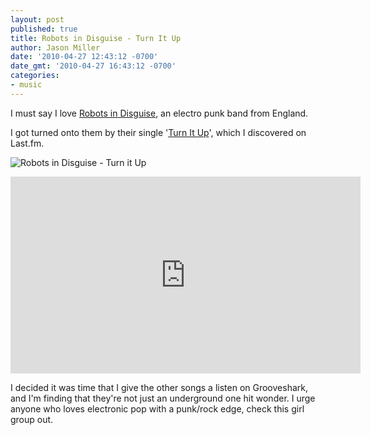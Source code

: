 ```yaml
---
layout: post
published: true
title: Robots in Disguise - Turn It Up
author: Jason Miller
date: '2010-04-27 12:43:12 -0700'
date_gmt: '2010-04-27 16:43:12 -0700'
categories:
- music
---
```


I must say I love [Robots in Disguise](http://www.robotsindisguise.co.uk/), an
electro punk band from England.

I got turned onto them by their single '[Turn It
Up](http://www.robotsindisguise.co.uk/music/turn-it-up/)', which I discovered on
Last.fm.

![Robots in Disguise - Turn it Up]({{site.assets.url_prefix}}m/images/posts/robots-in-disguise-turn-it-up.jpg "Robots in Disguise - Turn It Up single cover")

<iframe width="560" height="315"
  src="https://www.youtube.com/embed/6H13RprHi3I?si=_f4TW34LtoBiYPZ7"
  title="YouTube video player" frameborder="0"
  allow="accelerometer; autoplay; clipboard-write; encrypted-media; gyroscope; picture-in-picture; web-share"
  allowfullscreen></iframe>

I decided it was time that I give the other songs a listen on Grooveshark, and
I'm finding that they're not just an underground one hit wonder. I urge anyone
who loves electronic pop with a punk/rock edge, check this girl group out.
